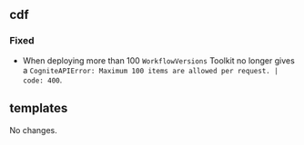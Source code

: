 ## cdf 

### Fixed

- When deploying more than 100 `WorkflowVersions` Toolkit no longer
gives a `CogniteAPIError: Maximum 100 items are allowed per request. |
code: 400`.

## templates

No changes.